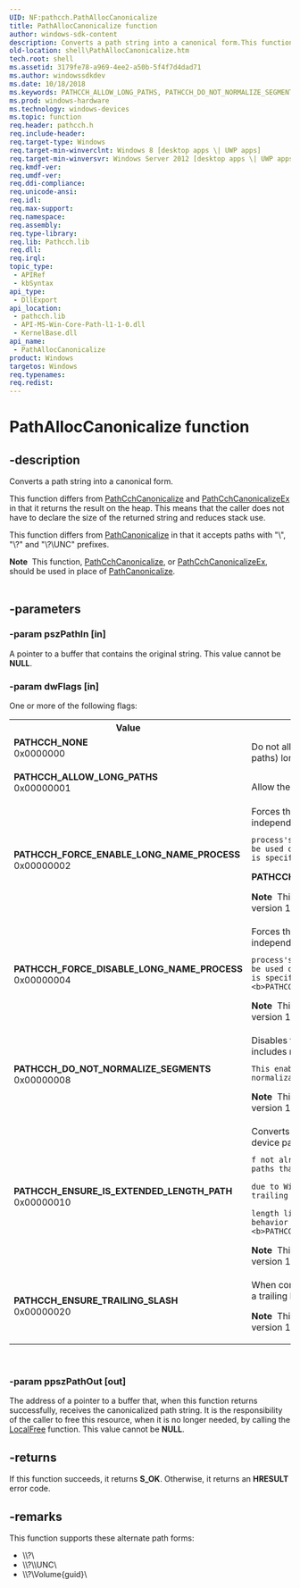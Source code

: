 ```yaml
---
UID: NF:pathcch.PathAllocCanonicalize
title: PathAllocCanonicalize function
author: windows-sdk-content
description: Converts a path string into a canonical form.This function differs from PathCchCanonicalize and PathCchCanonicalizeEx in that it returns the result on the heap.
old-location: shell\PathAllocCanonicalize.htm
tech.root: shell
ms.assetid: 3179fe78-a969-4ee2-a50b-5f4f7d4dad71
ms.author: windowssdkdev
ms.date: 10/18/2018
ms.keywords: PATHCCH_ALLOW_LONG_PATHS, PATHCCH_DO_NOT_NORMALIZE_SEGMENTS, PATHCCH_ENSURE_IS_EXTENDED_LENGTH_PATH, PATHCCH_ENSURE_TRAILING_SLASH, PATHCCH_FORCE_DISABLE_LONG_NAME_PROCESS, PATHCCH_FORCE_ENABLE_LONG_NAME_PROCESS, PATHCCH_NONE, PathAllocCanonicalize, PathAllocCanonicalize function [Windows Shell], pathcch/PathAllocCanonicalize, shell.PathAllocCanonicalize
ms.prod: windows-hardware
ms.technology: windows-devices
ms.topic: function
req.header: pathcch.h
req.include-header: 
req.target-type: Windows
req.target-min-winverclnt: Windows 8 [desktop apps \| UWP apps]
req.target-min-winversvr: Windows Server 2012 [desktop apps \| UWP apps]
req.kmdf-ver: 
req.umdf-ver: 
req.ddi-compliance: 
req.unicode-ansi: 
req.idl: 
req.max-support: 
req.namespace: 
req.assembly: 
req.type-library: 
req.lib: Pathcch.lib
req.dll: 
req.irql: 
topic_type:
 - APIRef
 - kbSyntax
api_type:
 - DllExport
api_location:
 - pathcch.lib
 - API-MS-Win-Core-Path-l1-1-0.dll
 - KernelBase.dll
api_name:
 - PathAllocCanonicalize
product: Windows
targetos: Windows
req.typenames: 
req.redist: 
---
```


# PathAllocCanonicalize function


## -description



Converts a path string into a canonical form.

This function differs from <a href="https://msdn.microsoft.com/25ff08b2-5978-4d44-9877-ba4230ef7d12">PathCchCanonicalize</a> and <a href="https://msdn.microsoft.com/fd7b8ce0-3c67-48fb-8e7e-521a6b438676">PathCchCanonicalizeEx</a> in that it returns the result on the heap. This means that the caller does not have to declare the size of the returned string and reduces stack use.

This function differs from <a href="https://msdn.microsoft.com/e9b1e877-2cd6-4dd9-a15b-676cb940daed">PathCanonicalize</a> in that it accepts paths with "\\", "\\?\" and "\\?\UNC\" prefixes.


<div class="alert"><b>Note</b>  This function, <a href="https://msdn.microsoft.com/25ff08b2-5978-4d44-9877-ba4230ef7d12">PathCchCanonicalize</a>, or <a href="https://msdn.microsoft.com/fd7b8ce0-3c67-48fb-8e7e-521a6b438676">PathCchCanonicalizeEx</a>, should be used in place of <a href="https://msdn.microsoft.com/e9b1e877-2cd6-4dd9-a15b-676cb940daed">PathCanonicalize</a>.</div><div> </div>

## -parameters




### -param pszPathIn [in]

A pointer to a buffer that contains the original string. This value cannot be <b>NULL</b>.


### -param dwFlags [in]

One or more of the following flags:

<table>
<tr>
<th>Value</th>
<th>Meaning</th>
</tr>
<tr>
<td width="40%"><a id="____PATHCCH_NONE"></a><a id="____pathcch_none"></a><dl>
<dt><b>    PATHCCH_NONE</b></dt>
<dt>0x0000000</dt>
</dl>
</td>
<td width="60%">
Do not allow for the construction of \\?\ paths (ie, long paths) longer than MAX_PATH. 

</td>
</tr>
<tr>
<td width="40%"><a id="PATHCCH_ALLOW_LONG_PATHS"></a><a id="pathcch_allow_long_paths"></a><dl>
<dt><b>PATHCCH_ALLOW_LONG_PATHS</b></dt>
<dt>0x00000001</dt>
</dl>
</td>
<td width="60%">
Allow the building of \\?\ paths longer than MAX_PATH. 

</td>
</tr>
<tr>
<td width="40%"><a id="____PATHCCH_FORCE_ENABLE_LONG_NAME_PROCESS"></a><a id="____pathcch_force_enable_long_name_process"></a><dl>
<dt><b>    PATHCCH_FORCE_ENABLE_LONG_NAME_PROCESS</b></dt>
<dt>0x00000002</dt>
</dl>
</td>
<td width="60%">
Forces the API to treat the caller as long path enabled, independent of the 

    process's long name enabled state. This option can be used only when <b>PATHCCH_ALLOW_LONG_PATHS</b> is specified, and cannot be used with 
<b>PATHCCH_FORCE_DISABLE_LONG_NAME_PROCESS</b>. 


<b>Note</b>  This value is available starting in Windows 10, version 1703.

</td>
</tr>
<tr>
<td width="40%"><a id="____PATHCCH_FORCE_DISABLE_LONG_NAME_PROCESS"></a><a id="____pathcch_force_disable_long_name_process"></a><dl>
<dt><b>    PATHCCH_FORCE_DISABLE_LONG_NAME_PROCESS</b></dt>
<dt>0x00000004</dt>
</dl>
</td>
<td width="60%">
Forces the API to treat the caller as long path disabled, independent of the 

    process's long name enabled state. This option can be used only when <b>PATHCCH_ALLOW_LONG_PATHS</b> is specified, and cannot be used with <b>PATHCCH_FORCE_ENABLE_LONG_NAME_PROCESS</b>. 


<b>Note</b>  This value is available starting in Windows 10, version 1703.

</td>
</tr>
<tr>
<td width="40%"><a id="____PATHCCH_DO_NOT_NORMALIZE_SEGMENTS"></a><a id="____pathcch_do_not_normalize_segments"></a><dl>
<dt><b>    PATHCCH_DO_NOT_NORMALIZE_SEGMENTS</b></dt>
<dt>0x00000008</dt>
</dl>
</td>
<td width="60%">
Disables the normalization of path segments that includes removing trailing dots and spaces. 

    This enables access to paths that win32 path normalization will block. 


<b>Note</b>  This value is available starting in Windows 10, version 1703.

</td>
</tr>
<tr>
<td width="40%"><a id="________PATHCCH_ENSURE_IS_EXTENDED_LENGTH_PATH"></a><a id="________pathcch_ensure_is_extended_length_path"></a><dl>
<dt><b>        PATHCCH_ENSURE_IS_EXTENDED_LENGTH_PATH</b></dt>
<dt>0x00000010</dt>
</dl>
</td>
<td width="60%">
    Converts the input path into the extended length DOS device path form (with the \\?\ prefix) 

    f not already in that form. This enables access to paths that are otherwise not addressable 

    due to Win32 normalization rules (that can strip trailing dots and spaces) and path 

    length limitations. This option implies the same behavior of <b>PATHCCH_DO_NOT_NORMALIZE_SEGMENTS</b>. 


<b>Note</b>  This value is available starting in Windows 10, version 1703.

</td>
</tr>
<tr>
<td width="40%"><a id="____PATHCCH_ENSURE_TRAILING_SLASH"></a><a id="____pathcch_ensure_trailing_slash"></a><dl>
<dt><b>    PATHCCH_ENSURE_TRAILING_SLASH</b></dt>
<dt>0x00000020</dt>
</dl>
</td>
<td width="60%">
    When combining or normalizing a path, ensure there is a trailing backslash.

<b>Note</b>  This value is available starting in Windows 10, version 1703.

</td>
</tr>
</table>
 


### -param ppszPathOut [out]

The address of a pointer to a buffer that, when this function returns successfully, receives the canonicalized path string. It is the responsibility of the caller to free this resource, when it is no longer needed, by calling the <a href="https://msdn.microsoft.com/a0393983-cb43-4dfa-91a6-d82a5fb8de12">LocalFree</a> function. This value cannot be <b>NULL</b>.


## -returns



If this function succeeds, it returns <b xmlns:loc="http://microsoft.com/wdcml/l10n">S_OK</b>. Otherwise, it returns an <b xmlns:loc="http://microsoft.com/wdcml/l10n">HRESULT</b> error code.




## -remarks



This function supports these alternate path forms:
            
                

<ul>
<li>\\?\</li>
<li>\\?\\UNC\</li>
<li>\\?\Volume{guid}\</li>
</ul>


